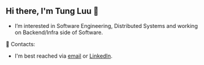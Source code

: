 ## Hi there, I'm Tung Luu 👋

- I’m interested in Software Engineering, Distributed Systems and working on Backend/Infra side of Software.

<!--
- 🔭 I’m currently studying Computer Science and Mathematics at Denison University.
- 😄 I’m interested in Software Engineering and Distributed Systems.
- 🧐 I'm a Computer Science enthusiast with strong motivation and curiosity to explore new knowledge.
- 💻 My prior experience focuses on Full Stack Development with Node.js, Python, MongoDB, and Firebase on the backend and React, JavaScript, and TypeScript on the frontend.
-->

📧 Contacts:
- I'm best reached via [email](mailto:luukhanhtung2002@gmail.com) or [LinkedIn](https://www.linkedin.com/in/tung-luu/).
<!--
- [Facebook](https://www.facebook.com/TungKLuu/)
- [My website](https://tung2389.github.io/)
-->
<!--
- 💬 Ask me about ...
- 📫 How to reach me: ...
- 😄 Pronouns: ...
- ⚡ Fun fact: ...
-->

<!--
Social Platforms:
- [DEV Community](https://dev.to/tung2389)
- [Hashnode](https://hashnode.com/@tung2389)
-->



<!--![Tung's github stats](https://github-readme-stats.vercel.app/api?username=tung2389&show_icons=true) -->

<!-- ![Top Languages](https://github-readme-stats.vercel.app/api/top-langs/?username=tung2389) -->
